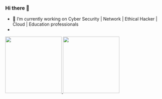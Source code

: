 ### Hi there 👋

 - 🔭 I’m currently working on Cyber Security | Network | Ethical Hacker | Cloud | Education professionals
 - 
 <div>
  <a href="https://github.com/douglasbgodoy">
  <img height="180em" src="https://github-readme-stats-sigma-five.vercel.app/api?username=douglasbgodoy&show_icons=true&theme=dark&include_all_commits=true&count_private=true"/>
  <img height="180em" src="https://github-readme-stats-sigma-five.vercel.app/api/top-langs/?username=douglasbgodoy&layout=compact&langs_count=7&theme=dark"/>
</div>
 
 ##


<!--
**douglasbgodoy/douglasbgodoy** is a ✨ _special_ ✨ repository because its `README.md` (this file) appears on your GitHub profile.

Here are some ideas to get you started:

- 🌱 I’m currently learning ...
- 👯 I’m looking to collaborate on ...
- 🤔 I’m looking for help with ...
- 💬 Ask me about ...
- 📫 How to reach me: ...
- 😄 Pronouns: ...
- ⚡ Fun fact: ...
-->


  
 
  
  
